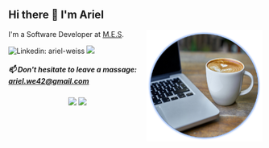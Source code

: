 <p align="center">
  
## Hi there 👋 I'm Ariel

<img align='right' src="https://github.com/ariel-weiss/ariel-weiss/blob/master/Picture2.png" width=230>
</p>




I'm a Software Developer at [M.E.S](https://mes-global.com/).

![Linkedin: ariel-weiss](https://img.shields.io/badge/-arielweiss-blue?style=flat-square&logo=Linkedin&logoColor=white&link=https://www.linkedin.com/in/ariel-weiss/)
![](https://visitor-badge.glitch.me/badge?page_id=ariel-weiss)

##### 📫 Don't hesitate to leave a massage: ariel.we42@gmail.com

<p align="center">
  <img src ="https://github-readme-stats.vercel.app/api?username=aveek-saha&show_icons=true&count_private=true&theme=default&hide_border=true&hide=issues,contribs&include_all_commits=true">
  <img src ="https://github-readme-stats.vercel.app/api/top-langs/?username=aveek-saha&layout=compact&hide_border=true&langs_count=10&hide=jupyter%20notebook,tex,css,php">
</p>



<!--
**ariel-weiss/ariel-weiss** is a ✨ _special_ ✨ repository because its `README.md` (this file) appears on your GitHub profile.

Here are some ideas to get you started:

- 🔭 I’m currently working on ...
- 🌱 I’m currently learning ...
- 👯 I’m looking to collaborate on ...
- 🤔 I’m looking for help with ...
- 💬 Ask me about ...
- 📫 How to reach me: ...
- 😄 Pronouns: ...
- ⚡ Fun fact: ...
-->
